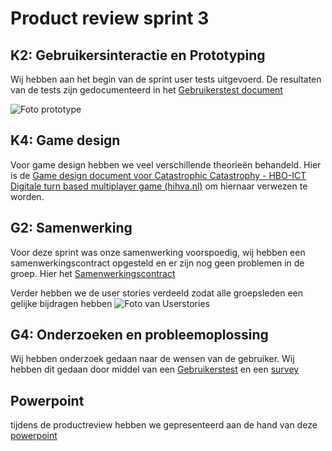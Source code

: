 # Product review sprint 3

## K2: Gebruikersinteractie en Prototyping
Wij hebben aan het begin van de sprint user tests uitgevoerd. De resultaten van de tests zijn gedocumenteerd in het [Gebruikerstest document](https://propedeuse-hbo-ict.dev.hihva.nl/onderwijs/2023-2024/out-d-se-gd/blok-4/suuleewooyaa34/Groepje/Sprint%203/user-testplan-sprint-3/)  

![Foto prototype]()

## K4: Game design
Voor game design hebben we veel verschillende theorieën behandeld. Hier is de [Game design document voor Catastrophic Catastrophy - HBO-ICT Digitale turn based multiplayer game (hihva.nl)](https://propedeuse-hbo-ict.dev.hihva.nl/onderwijs/2023-2024/out-d-se-gd/blok-4/suuleewooyaa34/Groepje/Game-design/) om hiernaar verwezen te worden.

## G2: Samenwerking
Voor deze sprint was onze samenwerking voorspoedig, wij hebben een samenwerkingscontract opgesteld en er zijn nog geen problemen in de groep. 
Hier het 
[Samenwerkingscontract](https://suuleewooyaa34-propedeuse-hbo-ict-onderwijs-2023-379a4339aa11c7.dev.hihva.nl/Groepje/Samenwerkings-contract/ )

Verder hebben we de user stories verdeeld zodat alle groepsleden een gelijke bijdragen hebben
![Foto van Userstories]()

## G4: Onderzoeken en probleemoplossing
Wij hebben onderzoek gedaan naar de wensen van de gebruiker. Wij hebben dit gedaan door middel van een [Gebruikerstest](https://propedeuse-hbo-ict.dev.hihva.nl/onderwijs/2023-2024/out-d-se-gd/blok-4/suuleewooyaa34/Groepje/Sprint%203/user-testplan-sprint-3/ ) en een [survey]()

## Powerpoint
tijdens de productreview hebben we gepresenteerd aan de hand van deze [powerpoint]( https://icthva-my.sharepoint.com/:p:/r/personal/doortje_geuze_hva_nl/_layouts/15/Doc.aspx?sourcedoc=%7BE14DDAEE-D3CE-4D33-83ED-E2C90C91F82C%7D&file=Presentatie%20product%20review%20sprint%203.pptx&action=edit&mobileredirect=true)